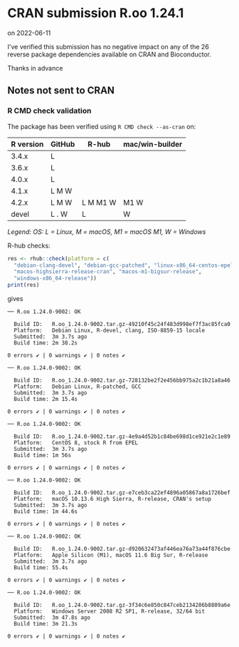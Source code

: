 # CRAN submission R.oo 1.24.1

on 2022-06-11

I've verified this submission has no negative impact on any of the 26 reverse package dependencies available on CRAN and Bioconductor.

Thanks in advance


## Notes not sent to CRAN

### R CMD check validation

The package has been verified using `R CMD check --as-cran` on:

| R version     | GitHub | R-hub    | mac/win-builder |
| ------------- | ------ | -------- | --------------- |
| 3.4.x         | L      |          |                 |
| 3.6.x         | L      |          |                 |
| 4.0.x         | L      |          |                 |
| 4.1.x         | L M W  |          |                 |
| 4.2.x         | L M W  | L M M1 W | M1 W            |
| devel         | L . W  | L        |    W            |

*Legend: OS: L = Linux, M = macOS, M1 = macOS M1, W = Windows*


R-hub checks:

```r
res <- rhub::check(platform = c(
  "debian-clang-devel", "debian-gcc-patched", "linux-x86_64-centos-epel",
  "macos-highsierra-release-cran", "macos-m1-bigsur-release",
  "windows-x86_64-release"))
print(res)
```

gives

```
── R.oo 1.24.0-9002: OK

  Build ID:   R.oo_1.24.0-9002.tar.gz-49210f45c24f483d998ef7f3ac85fca0
  Platform:   Debian Linux, R-devel, clang, ISO-8859-15 locale
  Submitted:  3m 3.7s ago
  Build time: 2m 38.2s

0 errors ✔ | 0 warnings ✔ | 0 notes ✔

── R.oo 1.24.0-9002: OK

  Build ID:   R.oo_1.24.0-9002.tar.gz-728132be2f2e456bb975a2c1b21a8a46
  Platform:   Debian Linux, R-patched, GCC
  Submitted:  3m 3.7s ago
  Build time: 2m 15.4s

0 errors ✔ | 0 warnings ✔ | 0 notes ✔

── R.oo 1.24.0-9002: OK

  Build ID:   R.oo_1.24.0-9002.tar.gz-4e9a4d52b1c84be698d1ce921e2c1e89
  Platform:   CentOS 8, stock R from EPEL
  Submitted:  3m 3.7s ago
  Build time: 1m 56s

0 errors ✔ | 0 warnings ✔ | 0 notes ✔

── R.oo 1.24.0-9002: OK

  Build ID:   R.oo_1.24.0-9002.tar.gz-e7ceb3ca22ef4896a05867a8a1726bef
  Platform:   macOS 10.13.6 High Sierra, R-release, CRAN's setup
  Submitted:  3m 3.7s ago
  Build time: 1m 44.6s

0 errors ✔ | 0 warnings ✔ | 0 notes ✔

── R.oo 1.24.0-9002: OK

  Build ID:   R.oo_1.24.0-9002.tar.gz-d920632473af446ea76a73a44f876cbe
  Platform:   Apple Silicon (M1), macOS 11.6 Big Sur, R-release
  Submitted:  3m 3.7s ago
  Build time: 55.4s

0 errors ✔ | 0 warnings ✔ | 0 notes ✔

── R.oo 1.24.0-9002: OK

  Build ID:   R.oo_1.24.0-9002.tar.gz-3f34c6e850c847ceb2134286b8809a6e
  Platform:   Windows Server 2008 R2 SP1, R-release, 32/64 bit
  Submitted:  3m 47.8s ago
  Build time: 3m 21.3s

0 errors ✔ | 0 warnings ✔ | 0 notes ✔
```
